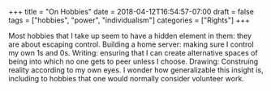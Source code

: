 +++
title = "On Hobbies"
date = 2018-04-12T16:54:57-07:00
draft = false
tags = ["hobbies", "power", "individualism"]
categories = ["Rights"]
+++

Most hobbies that I take up seem to have a hidden element in them: they are about escaping control. Building a home server: making sure I control my own 1s and 0s. Writing: ensuring that I can create alternative spaces of being into which no one gets to peer unless I choose. Drawing: Construing reality according to my own eyes. I wonder how generalizable this insight is, including to hobbies that one would normally consider volunteer work.
